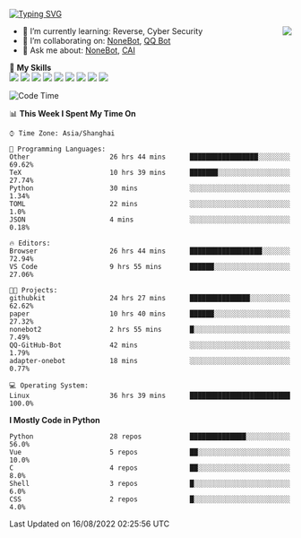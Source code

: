 [![Typing SVG](https://readme-typing-svg.herokuapp.com?size=25&duration=2500&color=8C43EA&vCenter=true&width=200&height=40&lines=Hi+there+%F0%9F%91%8B%F0%9F%8F%BB;I'm+yanyongyu)](https://git.io/typing-svg)

<a href="#">
  <img align="right" src="https://github-readme-stats.vercel.app/api?username=yanyongyu&count_private=true&show_icons=true&bg_color=15,f2f7fd,E0EAFC" />
</a>

- 🌱 I’m currently learning: Reverse, Cyber Security
- 👯 I’m collaborating on: [NoneBot](https://github.com/nonebot), [QQ Bot](https://github.com/Mrs4s/go-cqhttp)
- 💬 Ask me about: [NoneBot](https://github.com/nonebot), [CAI](https://github.com/cscs181/CAI)

🌟 **My Skills**  
![](https://img.shields.io/badge/-Python-3e74a2?style=flat-square&logo=Python&logoColor=fff)
![](https://img.shields.io/badge/-Node.js-339933?style=flat-square&logo=Node.js&logoColor=fff)
![](https://img.shields.io/badge/-Vue-4fc08d?style=flat-square&logo=Vue.js&logoColor=fff)
![](https://img.shields.io/badge/-React-2d98ce?style=flat-square&logo=React&logoColor=fff)
![](https://img.shields.io/badge/-Docker-2496ED?style=flat-square&logo=Docker&logoColor=fff)
![](https://img.shields.io/badge/-Linux-000000?style=flat-square&logo=Linux&logoColor=fff)
![](https://img.shields.io/badge/-MySQL-4479A1?style=flat-square&logo=MySQL&logoColor=fff)
![](https://img.shields.io/badge/-Redis-DC382D?style=flat-square&logo=Redis&logoColor=fff)
![](https://img.shields.io/badge/-MongoDB-47A248?style=flat-square&logo=MongoDB&logoColor=fff)

<!--START_SECTION:waka-->
![Code Time](http://img.shields.io/badge/Code%20Time-2%2C629%20hrs%2028%20mins-blue)

📊 **This Week I Spent My Time On** 

```text
⌚︎ Time Zone: Asia/Shanghai

💬 Programming Languages: 
Other                    26 hrs 44 mins      █████████████████░░░░░░░░   69.62% 
TeX                      10 hrs 39 mins      ███████░░░░░░░░░░░░░░░░░░   27.74% 
Python                   30 mins             ░░░░░░░░░░░░░░░░░░░░░░░░░   1.34% 
TOML                     22 mins             ░░░░░░░░░░░░░░░░░░░░░░░░░   1.0% 
JSON                     4 mins              ░░░░░░░░░░░░░░░░░░░░░░░░░   0.18%

🔥 Editors: 
Browser                  26 hrs 44 mins      ██████████████████░░░░░░░   72.94% 
VS Code                  9 hrs 55 mins       ██████░░░░░░░░░░░░░░░░░░░   27.06%

🐱‍💻 Projects: 
githubkit                24 hrs 27 mins      ███████████████░░░░░░░░░░   62.62% 
paper                    10 hrs 40 mins      ██████░░░░░░░░░░░░░░░░░░░   27.32% 
nonebot2                 2 hrs 55 mins       █░░░░░░░░░░░░░░░░░░░░░░░░   7.49% 
QQ-GitHub-Bot            42 mins             ░░░░░░░░░░░░░░░░░░░░░░░░░   1.79% 
adapter-onebot           18 mins             ░░░░░░░░░░░░░░░░░░░░░░░░░   0.77%

💻 Operating System: 
Linux                    36 hrs 39 mins      █████████████████████████   100.0%

```

**I Mostly Code in Python** 

```text
Python                   28 repos            ██████████████░░░░░░░░░░░   56.0% 
Vue                      5 repos             ██░░░░░░░░░░░░░░░░░░░░░░░   10.0% 
C                        4 repos             ██░░░░░░░░░░░░░░░░░░░░░░░   8.0% 
Shell                    3 repos             █░░░░░░░░░░░░░░░░░░░░░░░░   6.0% 
CSS                      2 repos             █░░░░░░░░░░░░░░░░░░░░░░░░   4.0%

```



 Last Updated on 16/08/2022 02:25:56 UTC
<!--END_SECTION:waka-->
